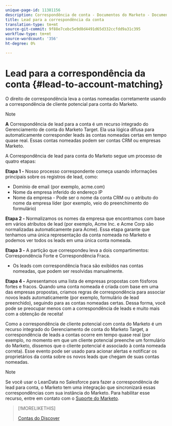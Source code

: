 ```yaml
---
unique-page-id: 11381156
description: Correspondência de conta - Documentos do Marketo - Documentação do produto
title: Lead para a correspondência da conta
translation-type: tm+mt
source-git-commit: 9f88e7cebc5e9d0d4491d65d332ccfdd9a31c395
workflow-type: tm+mt
source-wordcount: '356'
ht-degree: 0%

---
```



# Lead para a correspondência da conta {#lead-to-account-matching}

O direito de correspondência leva a contas nomeadas corretamente usando a correspondência de cliente potencial para conta do Marketo.

>[!NOTE]
>
>**A** Correspondência de lead para a conta é um recurso integrado do Gerenciamento de conta do Marketo Target. Ela usa lógica difusa para automaticamente corresponder leads às contas nomeadas certas em tempo quase real. Essas contas nomeadas podem ser contas CRM ou empresas Marketo.

A Correspondência de lead para conta do Marketo segue um processo de quatro etapas:

**Etapa 1 -** Nosso processo correspondente começa usando informações principais sobre os registros de lead, como:

* Domínio de email (por exemplo, acme.com)
* Nome da empresa inferido do endereço IP
* Nome da empresa - Pode ser o nome da conta CRM ou o atributo do nome da empresa líder (por exemplo, veio do preenchimento do formulário)

**Etapa 2 -** Normalizamos os nomes da empresa que encontramos com base em vários atributos de lead (por exemplo, Acme Inc. e Acme Corp são normalizadas automaticamente para Acme). Essa etapa garante que tenhamos uma única representação da conta nomeada no Marketo e podemos ver todos os leads em uma única conta nomeada.

**Etapa 3 -** A partição que correspondeu leva a dois compartimentos: Correspondência Forte e Correspondência Fraca.

* Os leads com correspondência fraca são exibidos nas contas nomeadas, que podem ser resolvidas manualmente.

**Etapa 4 -** Apresentamos uma lista de empresas propostas com fósforos fortes e fracos. Quando uma conta nomeada é criada com base em uma das empresas propostas, criamos regras de correspondência para associar novos leads automaticamente (por exemplo, formulário de lead preenchido), seguindo para as contas nomeadas certas. Dessa forma, você pode se preocupar menos com a correspondência de leads e muito mais com a obtenção de receita!

Como a correspondência de cliente potencial com conta do Marketo é um recurso integrado do Gerenciamento de conta do Marketo Target, a correspondência de leads a contas ocorre em tempo quase real (por exemplo, no momento em que um cliente potencial preenche um formulário do Marketo, dissemos que o cliente potencial é associado à conta nomeada correta). Esse evento pode ser usado para acionar alertas e notificar os proprietários da conta sobre os novos leads que chegam de suas contas nomeadas.

>[!NOTE]
>
>Se você usar o LeanData no Salesforce para fazer a correspondência de lead para conta, o Marketo tem uma integração que sincronizará essas correspondências com sua instância do Marketo. Para habilitar esse recurso, entre em contato com o [Suporte do Marketo](https://nation.marketo.com/t5/Support/ct-p/Support).

>[!MORELIKETHIS]
>
>[Contas do Discover](/help/marketo/product-docs/target-account-management/target/named-accounts/discover-accounts.md)
